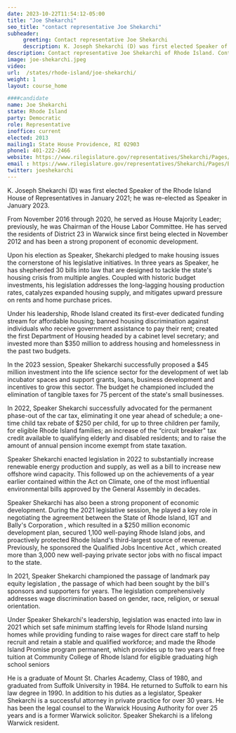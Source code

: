 ```yaml
---
date: 2023-10-22T11:54:12-05:00
title: "Joe Shekarchi"
seo_title: "contact representative Joe Shekarchi"
subheader:
     greeting: Contact representative Joe Shekarchi
     description: K. Joseph Shekarchi (D) was first elected Speaker of the Rhode Island House of Representatives in January 2021; he was re-elected as Speaker in January 2023.
description: Contact representative Joe Shekarchi of Rhode Island. Contact information for Joe Shekarchi includes email address, phone number, and mailing address.
image: joe-shekarchi.jpeg
video:
url:  /states/rhode-island/joe-shekarchi/
weight: 1
layout: course_home

####candidate
name: Joe Shekarchi
state: Rhode Island
party: Democratic
role: Representative
inoffice: current
elected: 2013
mailing1: State House Providence, RI 02903
phone1: 401-222-2466
website: https://www.rilegislature.gov/representatives/Shekarchi/Pages/Biography.aspx/
email : https://www.rilegislature.gov/representatives/Shekarchi/Pages/Biography.aspx/
twitter: joeshekarchi
---
```


K. Joseph Shekarchi (D) was first elected Speaker of the Rhode Island House of Representatives in January 2021; he was re-elected as Speaker in January 2023.

From November 2016 through 2020, he served as House Majority Leader; previously, he was Chairman of the House Labor Committee. He has served the residents of District 23 in Warwick since first being elected in November 2012 and has been a strong proponent of economic development.

Upon his election as Speaker, Shekarchi pledged to make housing issues the cornerstone of his legislative initiatives.  In three years as Speaker, he has shepherded 30 bills into law that are designed to tackle the state's housing crisis from multiple angles. Coupled with historic budget investments, his legislation addresses the long-lagging housing production rates, catalyzes expanded housing supply, and mitigates upward pressure on rents and home purchase prices.

Under his leadership, Rhode Island created its first-ever dedicated funding stream for affordable housing; banned housing discrimination against individuals who receive government assistance to pay their rent; created the first Department of Housing headed by a cabinet level secretary; and invested more than $350 million to address housing and homelessness in the past two budgets.

In the 2023 session, Speaker Shekarchi successfully proposed a $45 million investment into the life science sector for the development of wet lab incubator spaces and support grants, loans, business development and incentives to grow this sector.  The budget he championed included the elimination of tangible taxes for 75 percent of the state's small businesses.

In 2022, Speaker Shekarchi successfully advocated for the permanent phase-out of the car tax, eliminating it one year ahead of schedule; a one-time child tax rebate of $250 per child, for up to three children per family, for eligible Rhode Island families; an increase of the “circuit breaker" tax credit available to qualifying elderly and disabled residents; and to raise the amount of annual pension income exempt from state taxation.

Speaker Shekarchi enacted legislation in 2022 to substantially increase renewable energy production and supply, as well as a bill to increase new offshore wind capacity.  This followed up on the achievements of a year earlier contained within the Act on Climate, one of the most influential environmental bills approved by the General Assembly in decades.

Speaker Shekarchi has also been a strong proponent of economic development. During the 2021 legislative session, he played a key role in negotiating the agreement between the State of Rhode Island, IGT and Bally's Corporation , which resulted in a $250 million economic development plan, secured 1,100 well-paying Rhode Island jobs, and proactively protected Rhode Island's third-largest source of revenue. Previously, he sponsored the Qualified Jobs Incentive Act , which created more than 3,000 new well-paying private sector jobs with no fiscal impact to the state.

In 2021, Speaker Shekarchi championed the passage of landmark pay equity legislation , the passage of which had been sought by the bill's sponsors and supporters for years. The legislation comprehensively addresses wage discrimination based on gender, race, religion, or sexual orientation.

Under Speaker Shekarchi's leadership, legislation was enacted into law in 2021 which set safe minimum staffing levels for Rhode Island nursing homes while providing funding to raise wages for direct care staff to help recruit and retain a stable and qualified workforce; and made the Rhode Island Promise program permanent, which provides up to two years of free tuition at Community College of Rhode Island for eligible graduating high school seniors

He is a graduate of Mount St. Charles Academy, Class of 1980, and graduated from Suffolk University in 1984. He returned to Suffolk to earn his law degree in 1990. In addition to his duties as a legislator, Speaker Shekarchi is a successful attorney in private practice for over 30 years. He has been the legal counsel to the Warwick Housing Authority for over 25 years and is a former Warwick solicitor. Speaker Shekarchi is a lifelong Warwick resident. ​
